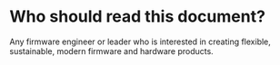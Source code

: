 Who should read this document?
==============================

Any firmware engineer or leader who is interested in creating flexible, sustainable, modern firmware and hardware products.
